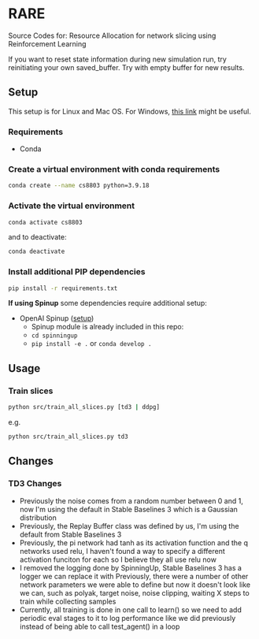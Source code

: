 # RARE
Source Codes for: Resource Allocation for network slicing using Reinforcement Learning

If you want to reset state information during new simulation run, try reinitiating your own saved_buffer. Try with empty buffer for new results.

## Setup
This setup is for Linux and Mac OS.
For Windows, [this link](https://docs.python.org/3/library/venv.html) might be useful.

### Requirements
- Conda

### Create a virtual environment with conda requirements
```bash
conda create --name cs8803 python=3.9.18
```

### Activate the virtual environment
```bash
conda activate cs8803
```
and to deactivate:
```bash
conda deactivate
```

### Install additional PIP dependencies
```bash
pip install -r requirements.txt
```


**If using Spinup** some dependencies require additional setup:
- OpenAI Spinup ([setup](https://spinningup.openai.com/en/latest/user/installation.html))
    - Spinup module is already included in this repo:
    - `cd spinningup`
    - `pip install -e .` or `conda develop .`

## Usage
### Train slices
```bash
python src/train_all_slices.py [td3 | ddpg]
```
e.g.
```bash
python src/train_all_slices.py td3
```

## Changes 

### TD3 Changes
- Previously the noise comes from a random number between 0 and 1, 
now I'm using the default in Stable Baselines 3 which is a Gaussian distribution
- Previously, the Replay Buffer class was defined by us,
I'm using the default from Stable Baselines 3
- Previously, the pi network had tanh as its activation function and the q networks used relu,
I haven't found a way to specify a different activation funciton for each so I believe they all use relu now
- I removed the logging done by SpinningUp, Stable Baselines 3 has a logger we can replace it with
Previously, there were a number of other network parameters we were able to define but now it doesn't look like we can,
such as polyak, target noise, noise clipping, waiting X steps to train while collecting samples
- Currently, all training is done in one call to learn() so we need to add periodic eval stages to it to log performance like we did previously instead of being able to call test_agent() in a loop
